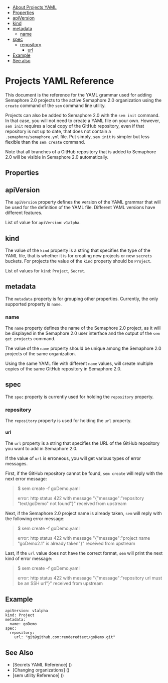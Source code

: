   * [About Projects YAML](#projects-yaml-reference)
  * [Properties](#properties)
  * [apiVersion](#apiversion)
  * [kind](#kind)
  * [metadata](#metadata)
    * [name](#name)
  * [spec](#spec)
    * [repository](#repository)
      * [url](#url)
  * [Example](#example)
  * [See also](#see-also)
 
# Projects YAML Reference

This document is the reference for the YAML grammar used for adding Semaphore
2.0 projects to the active Semaphore 2.0 organization using the `create`
command of the `sem` command line utility.

Projects can also be added to Semaphore 2.0 with the `sem init` command. In
that case, you will not need to create a YAML file on your own. However,
`sem init` requires a local copy of the GitHub repository, even if that
repository is not up to date, that does not contain a
`.semaphore/semaphore.yml` file. Put simply, `sem init` is simpler but less
flexible than the `sem create` command.

Note that all branches of a GitHub repository that is added to Semaphore
2.0 will be visible in Semaphore 2.0 automatically.

## Properties


## apiVersion

The `apiVersion` property defines the version of the YAML grammar that will be
used for the definition of the YAML file. Different YAML versions have
different features.

List of value for `apiVersion`: `v1alpha`.

## kind

The value of the `kind` property is a string that specifies the type of the
YAML file, that is whether it is for creating new projects or new `secrets`
buckets. For projects the value of the `kind` property should be `Project`.

List of values for `kind`: `Project`, `Secret`.

## metadata

The `metadata` property is for grouping other properties. Currently, the only
supported property is `name`.

### name

The `name` property defines the name of the Semaphore 2.0 project, as it will
be displayed in the Semaphore 2.0 user interface and the output of the
`sem get projects` command.

The value of the `name` property should be unique among the Semaphore 2.0
projects of the same organization.

Using the same YAML file with different `name` values, will create
multiple copies of the same GitHub repository in Semaphore 2.0.

## spec

The `spec` property is currently used for holding the `repository` property.

### repository

The `repository` property is used for holding the `url` property.

#### url

The `url` property is a string that specifies the URL of the GitHub repository
you want to add in Semaphore 2.0.

If the value of `url` is erroneous, you will get various types of error
messages.

First, if the GitHub repository cannot be found, `sem create` will reply with the
next error message:

> $ sem create -f goDemo.yaml
>
> error: http status 422 with message "{"message":"repository \"text/goDemo\" not found"}" received from upstream

Next, if the Semaphore 2.0 project name is already taken, `sem` will reply with
the following error message:

> $ sem create -f goDemo.yaml
>
> error: http status 422 with message "{"message":"project name \"goDemo2.1\" is already taken"}" received from upstream

Last, if the `url` value does not have the correct format, `sem` will print
the next kind of error message:

> $ sem create -f goDemo.yaml
>
> error: http status 422 with message "{"message":"repository url must be an SSH url"}" received from upstream

## Example

    apiVersion: v1alpha
    kind: Project
    metadata:
      name: goDemo
    spec:
      repository:
        url: "git@github.com:renderedtext/goDemo.git"


## See Also

   * [Secrets YAML Reference] ()
   * [Changing organizations] ()
   * [sem utility Reference] ()
